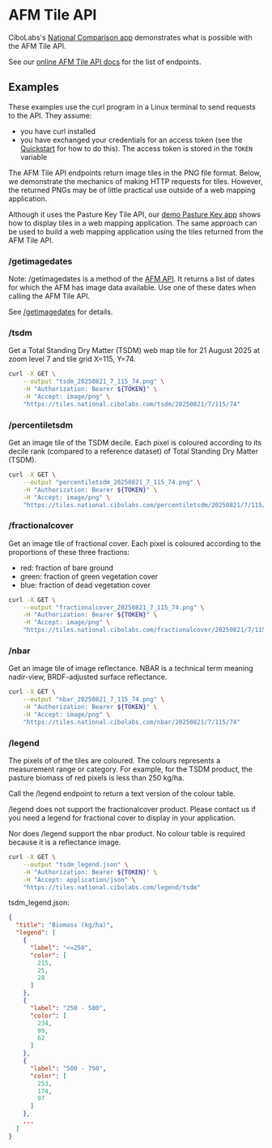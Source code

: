# AFM Tile API

CiboLabs's [National Comparison app](https://www.cibolabs.com.au/products/national-comparison/)
demonstrates what is possible with the AFM Tile API.

See our [online AFM Tile API docs](https://tiles.national.cibolabs.com/swagger)
for the list of endpoints.

## Examples

These examples use the curl program in a Linux terminal
to send requests to the API. They assume:
- you have curl installed
- you have exchanged your credentials for an access token
  (see the [Quickstart](quickstart.md) for how to do this).
  The access token is stored in the `TOKEN` variable

The AFM Tile API endpoints return image tiles in the PNG file format.
Below, we demonstrate the mechanics of making HTTP requests for tiles.
However, the returned PNGs may be of little practical use outside of a
web mapping application.

Although it uses the Pasture Key Tile API, our
[demo Pasture Key app](docs/README.md) shows how to display
tiles in a web mapping application. The same approach can be used to build
a web mapping application using the tiles returned from the AFM Tile API.

### /getimagedates

Note: /getimagedates is a method of the
[AFM API](afm.md). It returns a list of dates for which the AFM
has image data available. Use one of these dates when calling
the AFM Tile API.

See [/getimagedates](afm.md#getimagedates) for details.

### /tsdm

Get a Total Standing Dry Matter (TSDM) web map tile for 21 August 2025 at 
zoom level 7 and tile grid X=115, Y=74.

```bash
curl -X GET \
    --output "tsdm_20250821_7_115_74.png" \
    -H "Authorization: Bearer ${TOKEN}" \
    -H "Accept: image/png" \
    "https://tiles.national.cibolabs.com/tsdm/20250821/7/115/74"
```

### /percentiletsdm

Get an image tile of the TSDM decile. Each pixel is coloured according
to its decile rank (compared to a reference dataset) of
Total Standing Dry Matter (TSDM).

```bash
curl -X GET \
    --output "percentiletsdm_20250821_7_115_74.png" \
    -H "Authorization: Bearer ${TOKEN}" \
    -H "Accept: image/png" \
    "https://tiles.national.cibolabs.com/percentiletsdm/20250821/7/115/74"
```

### /fractionalcover

Get an image tile of fractional cover. Each pixel is coloured according to
the proportions of these three fractions:
- red: fraction of bare ground
- green: fraction of green vegetation cover
- blue: fraction of dead vegetation cover

```bash
curl -X GET \
    --output "fractionalcover_20250821_7_115_74.png" \
    -H "Authorization: Bearer ${TOKEN}" \
    -H "Accept: image/png" \
    "https://tiles.national.cibolabs.com/fractionalcover/20250821/7/115/74"
```

### /nbar

Get an image tile of image reflectance. NBAR is a technical term meaning
nadir-view, BRDF-adjusted surface reflectance.

```bash
curl -X GET \
    --output "nbar_20250821_7_115_74.png" \
    -H "Authorization: Bearer ${TOKEN}" \
    -H "Accept: image/png" \
    "https://tiles.national.cibolabs.com/nbar/20250821/7/115/74"
```


### /legend

The pixels of of the tiles are coloured. The colours
represents a measurement range or category.
For example, for the TSDM product, the pasture biomass of red pixels is less
than 250 kg/ha.

Call the /legend endpoint to return a text version of the colour table.

/legend does not support the fractionalcover product.
Please contact us if you
need a legend for fractional cover to display in your application.

Nor does /legend support the nbar product.
No colour table is required because it is a reflectance image.


```bash
curl -X GET \
    --output "tsdm_legend.json" \
    -H "Authorization: Bearer ${TOKEN}" \
    -H "Accept: application/json" \
    "https://tiles.national.cibolabs.com/legend/tsdm"
```

tsdm_legend.json:

```json
{
  "title": "Biomass (kg/ha)",
  "legend": [
    {
      "label": "<=250",
      "color": [
        215,
        25,
        28
      ]
    },
    {
      "label": "250 - 500",
      "color": [
        234,
        99,
        62
      ]
    },
    {
      "label": "500 - 750",
      "color": [
        253,
        174,
        97
      ]
    },
    ...
  ]
}
```
